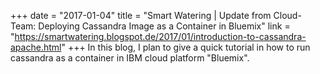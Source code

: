 +++
date = "2017-01-04"
title = "Smart Watering | Update from Cloud-Team: Deploying Cassandra Image as a Container in Bluemix"
link = "https://smartwatering.blogspot.de/2017/01/introduction-to-cassandra-apache.html"
+++
In this blog, I plan to give a quick tutorial in how to run cassandra as a container in IBM cloud platform "Bluemix". 